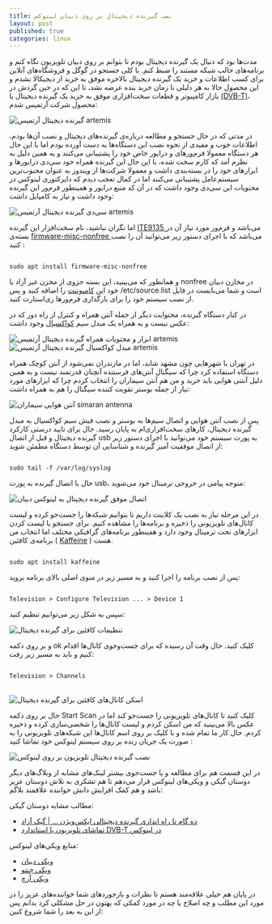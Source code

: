 ```yaml
---
title: نصب گیرنده دیجیتال بر روی دبیان لینوکس
layout: post
published: true
categories: linux
---
```


مدت‌ها بود که دنبال یک گیرنده دیجیتال بودم تا بتوانم بر روی دبیان تلویزیون نگاه کنم و برنامه‌های جالب شبکه مستند را ضبط کنم. با کلی جستجو در گوگل و فروشگاه‌های آنلاین برای کسب اطلاعات و خرید یک گیرنده دیجیتال بالاخره موفق به خرید از دیجیکالا نشدم و این محصول حالا به هر دلیلی تا زمان خرید بنده عرضه نشد، تا این که در حین گردش در بازار کامپیوتر و قطعات سخت‌افزاری موفق به خرید یک گیرنده دیجیتال یا [(DVB-T)](https://en.wikipedia.org/wiki/DVB-T)، محصول شرکت آرتمیس شدم:
<br>

![گیرنده دیجیتال آرتمیس artemis](../assets/img/post/dvb-usbStick.JPG)

در مدتی که در حال جستجو و مطالعه درباره‌ی گیرنده‌های دیجیتال و نصب آن‌ها بودم، اطلاعات خوب و مفیدی از نحوه نصب این دستگاه‌ها به دست آورده بودم اما با این حال هر دستگاه معمولا فرم‌ورهای و درایور خاص خود را پشتیبانی می‌کنند و به همین دلیل به نظرم آمد که کارم سخت شده، با این حال این گیرنده همراه خود سی‌دی درایور‌ها و ابزارهای خود را در بسته‌بندی داشت و معمولا شرکت‌ها از ویندوز به عنوان محبوب‌ترین سیستم‌عامل پشتیبانی می‌کنند اما در کمال تعجب دیدم که دایرکتوری لینوکس در محتویات این سی‌دی وجود داشت که در آن کد منبع درایور و همینطور فرم‌ور این گیرنده وجود داشت و نیاز به کامپایل داشت:
<br>

![سی‌دی گیرنده دیجیتال آرتمیس artemis](../assets/img/post/dvb-disk.JPG)

اما نگران نباشید، نام سخت‌افزار این گیرنده [ITE9135 ](https://www.linuxtv.org/wiki/index.php/ITE_IT9135) می‌باشد و فرم‌ور مورد نیاز آن در بسته‌ی [firmware-misc-nonfree ](https://packages.debian.org/jessie-backports/firmware-misc-nonfree) می‌باشد که با اجرای دستور زیر می‌توانید آن را نصب کنید :

<code style="display: block; direction: ltr">
sudo apt install firmware-misc-nonfree
</code>

و همانطور که می‌بینید، این بسته جزوی از مخزن غیر آزاد یا nonfree در مخازن دبیان است و شما می‌بایست در فایل <span dir="ltr">/etc/source.list</span> خود این [کامپوننت](https://wiki.debian.org/SourcesList)  را اضافه کنید و
پس از نصب سیستم خود را برای بارگذاری فرم‌ورها ری‌استارت کنید.

در کنار دستگاه گیرنده، محتوایت دیگر از جمله آنتن همراه و کنترل از راه دور که در عکس نیست و به همراه یک مبدل سیم [کواکسیال](https://fa.wikipedia.org/wiki/%DA%A9%D8%A7%D8%A8%D9%84_%DA%A9%D9%88%D8%A7%DA%A9%D8%B3%DB%8C%D8%A7%D9%84) وجود داشت:
<br>

![ابزار و محتویات همراه گیرنده دیجیتال آرتمیس artemis](../assets/img/post/dvb-assets.JPG)
![مبدل کواکسیال گیرنده دیجیتال آرتمیس artemis](../assets/img/post/dvb-usb.JPG)

در تهران یا شهرهایی چون مشهد شاید، اما در مازندران نمی‌شود از آنتن کوچک همراه دستگاه استفاده کرد چرا که سیگنال آنتن‌های فرستنده آنچنان قدرتمند نیست و به همین دلیل آنتنی هوایی باید خرید و من هم آنتن سیماران را انتخاب کردم چرا که ابزارهای مورد نیاز از جمله بوستر تقویت کننده سیگنال را هم به همراه داشت:
<br>

![آنتن هوایی سیماران simaran antenna](../assets/img/post/dvb-antenna.jpg)

پس از نصب آنتن هوایی و اتصال سیم‌ها به بوستر و نصب فیش سیم کواکسیال به مبدل گیرنده دیجیتال، کارهای سخت‌افزاری‌ام به پایان رسید. حال برای تایید درستی کارکرد گیرنده دیجیتال و قبل از اتصال usb به پورت سیستم خود می‌توانید با اجرای دستور زیر از اتصال موفقیت آمیز گیرنده و شناسایی آن توسط دستگاه مطمئن شوید:

<code style="display: block; direction: ltr">
sudo tail -f /var/log/syslog
</code>

حال با اتصال گیرنده به پورت usb، متوجه پیامی در خروجی ترمینال خود می‌شوید:
<br>

![اتصال موفق گیرنده دیجیتال به لینوکس دبیان](../assets/img/post/dvb-connect.png)

در این مرحله نیاز به نصب یک کلاینت داریم تا بتوانیم شبکه‌ها را جست‌جو کرده و لیست کانال‌های تلویزیونی را ذخیره و برنامه‌ها را مشاهده کنیم. برای جستجو یا لیست کردن ابزار‌های تحت ترمینال وجود دارد و همینطور برنامه‌های گرافیکی مختلف اما انتخاب من برنامه‌ی کافئین ( [Kaffeine](https://packages.debian.org/stretch/kaffeine) ) هست.
<br>

<code style="display: block; direction: ltr">
sudo apt install kaffeine
</code>

پس از نصب برنامه را اجرا کنید و به مسیر زیر در منوی اصلی بالای برنامه بروید:
<br>

<code style="display: block; direction: ltr">
Television > Configure Television ... > Device 1
</code>

سپس به شکل زیر می‌توانیم تنظیم کنید:
<br>

![تنظیمات کافئین برای گیرنده دیجیتال](../assets/img/post/dvb-config-television.png)

و بر روی دکمه ok کلیک کنید. حال وقت آن رسیده که برای جست‌و‌جوی کانال‌ها اقدام کنیم و باید به مسیر زیر رفت:
<br>

<code style="display: block; direction: ltr">
Television > Channels
</code>

<br>

![اسکن کانال‌های کافئین برای گیرنده دیجیتال](../assets/img/post/dvb-kaffeine-channels.png)

حال بر روی دکمه Start Scan کلیک کنید تا کانال‌های تلویزیونی را جست‌جو کند اما در عکس بالا می‌بینید که من اسکن کردم و لیست کانال‌ها را شخصی‌سازی کرده و ذخیره کردم. حال کار ما تمام شده و با کلیک بر روی اسم کانال‌ها این شبکه‌های تلویزیونی را به صورت یک جریان زنده بر روی سیستم لینوکس خود تماشا کنید :
<br>

![نصب گیرنده دیجیتال تلویزیون بر روی لینوکس](../assets/img/post/dvb-kaffeine.png)

در این قسمت هم برای مطالعه و یا جست‌جوی بیشتر لینک‌های مشابه از وبلاگ‌های دیگر دوستان گیکی و ویکی‌های لینوکس قرار می‌دهم تا هم تشکری به تلاش دوستان عزیز باشد و هم کمک افزایش دانش خواننده علاقمند بلاگم:
<br>

مطالب مشابه دوستان گیکی:
* [ ده گام تا راه اندازی گیرنده دیجیتالی ایکس‌ویژن ... |  گیک آزاد
](http://freegeek.ir/1393/03/setup-xvision4100-dvbt-on-gnu-linux/)
* [تماشای تلویزیون با استاندارد DVB-T در لینوکس](https://jalil.me/posts/8/%D8%AA%D9%85%D8%A7%D8%B4%D8%A7%DB%8C-%D8%AA%D9%84%D9%88%DB%8C%D8%B2%DB%8C%D9%88%D9%86-%D8%A8%D8%A7-%D8%A7%D8%B3%D8%AA%D8%A7%D9%86%D8%AF%D8%A7%D8%B1%D8%AF-DVB-T-%D8%AF%D8%B1-%D9%84%DB%8C%D9%86%D9%88%DA%A9%D8%B3)

منابع ویکی‌های لینوکس:

* [ویکی دبیان](https://wiki.debian.org/USB-DVBT%20Stick?highlight=%28dvb%29)
* [ویکی جنتو](https://wiki.gentoo.org/wiki/TV_Tuner)
* [ویکی آرچ](https://wiki.archlinux.org/index.php/DVB-T)

در پایان هم خیلی علاقه‌مند هستم تا نظرات و بازخوردهای شما خواننده‌های عزیز را در مورد این مطلب و چه اصلاح یا چه در مورد کمکی که بهتون در حل مشکلی کرد بدانم پس از این به بعد را شما شروع کنین: